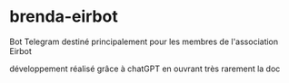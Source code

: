 # brenda-eirbot
Bot Telegram destiné principalement pour les membres de l'association Eirbot

développement réalisé grâce à chatGPT en ouvrant très rarement la doc
